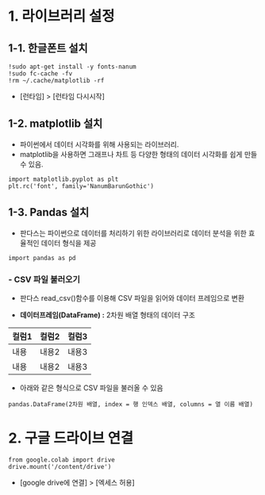 # 1. 라이브러리 설정
## 1-1. 한글폰트 설치
```
!sudo apt-get install -y fonts-nanum
!sudo fc-cache -fv
!rm ~/.cache/matplotlib -rf
```
- [런타임] > [런타임 다시시작] 

## 1-2. matplotlib 설치
- 파이썬에서 데이터 시각화를 위해 사용되는 라이브러리.
- matplotlib을 사용하면 그래프나 차트 등 다양한 형태의 데이터 시각화를 쉽게 만들 수 있음.

```
import matplotlib.pyplot as plt
plt.rc('font', family='NanumBarunGothic')
```

## 1-3. Pandas 설치
- 판다스는 파이썬으로 데이터를 처리하기 위한 라이브러리로 데이터 분석을 위한 효율적인 데이터 형식을 제공
```
import pandas as pd
```

### - CSV 파일 불러오기
- 판다스 read_csv()함수를 이용해 CSV 파일을 읽어와 데이터 프레임으로 변환

- **데이터프레임(DataFrame) :** 2차원 배열 형태의 데이터 구조

|컬럼1|컬럼2|컬럼3|   
|----|-----|----|  
|내용|내용2|내용3|
|내용|내용2|내용3|

- 아래와 같은 형식으로 CSV 파일을 불러올 수 있음
```
pandas.DataFrame(2차원 배열, index = 행 인덱스 배열, columns = 열 이름 배열)
```

# 2. 구글 드라이브 연결
```
from google.colab import drive
drive.mount('/content/drive')
```
- [google drive에 연결] > [엑세스 허용]